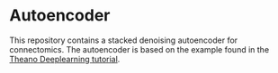 # Autoencoder
This repository contains a stacked denoising autoencoder for connectomics. The autoencoder is based on the example found in the [Theano Deeplearning tutorial](http://deeplearning.net/tutorial/SdA.html).
